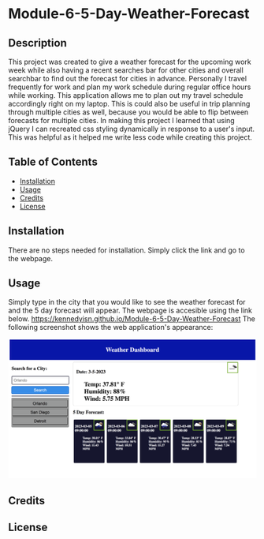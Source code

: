 # Module-6-5-Day-Weather-Forecast

## Description
  
This project was created to give a weather forecast for the upcoming work week while also having a recent searches bar for other cities and overall searchbar to find out the forecast for cities in advance. Personally I travel frequently for work and plan my work schedule during regular office hours while working. This application allows me to plan out my travel schedule accordingly right on my laptop. This is could also be useful in trip planning through multiple cities as well, because you would be able to flip between forecasts for multiple cities. In making this project I learned that using jQuery I can recreated css styling dynamically in response to a user's input. This was helpful as it helped me write less code while creating this project.

## Table of Contents

- [Installation](#installation)
- [Usage](#usage)
- [Credits](#credits)
- [License](#license)

## Installation

There are no steps needed for installation. Simply click the link and go to the webpage.

## Usage

Simply type in the city that you would like to see the weather forecast for and the 5 day forecast will appear. The webpage is accesible using the link below.
https://kennedyisn.github.io/Module-6-5-Day-Weather-Forecast
The following screenshot shows the web application's appearance:

![Weather Dashboard demo](Assets/Mod6SS.png)

## Credits

## License
